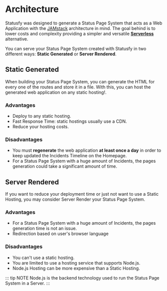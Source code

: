 # Architecture

Statusfy was designed to generate a Status Page System that acts as a Web Application with the [JAMstack](https://jamstack.org/) architecture in mind. The goal behind is to lower costs and complexity providing a simpler and versatile [**Serverless**](https://serverless.com/learn/overview/) alternative. 

You can serve your Status Page System created with Statusfy in two different ways: **Static Generated** or **Server Rendered**.

## Static Generated

When building your Status Page System, you can generate the HTML for every one of the routes and store it in a file. With this, you can host the generated web application on any static hosting!.

### Advantages

- Deploy to any static hosting.
- Fast Response Time: static hostings usually use a CDN.
- Reduce your hosting costs.

### Disadvantages

- You must **regenerate** the web application **at least once a day** in order to keep updated the Incidents Timeline on the Homepage.
- For a Status Page System with a huge amount of Incidents, the pages generation could take a significant amount of time.

## Server Rendered

If you want to reduce your deployment time or just not want to use a Static Hosting, you may consider Server Render your Status Page System.

### Advantages

- For a Status Page System with a huge amount of Incidents, the pages generation time is not an issue.
- Redirection based on user's browser language

### Disadvantages

- You can't use a static hosting.
- You are limited to use a hosting service that supports Node.js.
- Node.js Hosting can be more expensive than a Static Hosting.

::: tip NOTE
Node.js is the backend technology used to run the Status Page System in a Server.
:::

